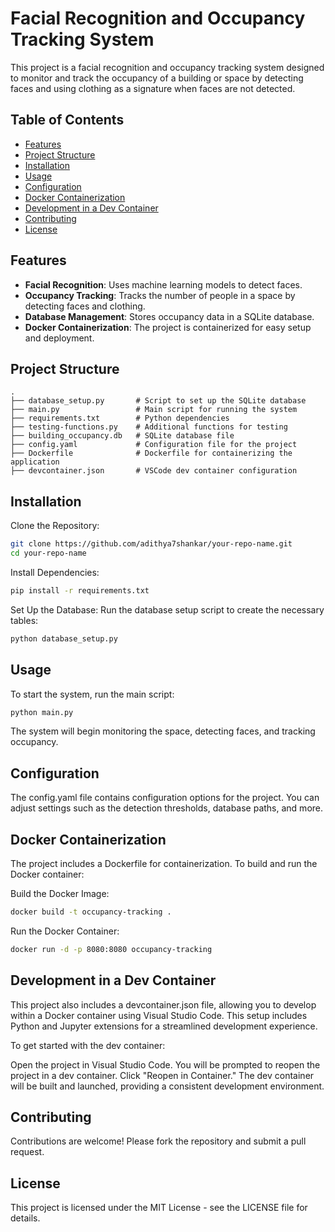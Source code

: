 # Facial Recognition and Occupancy Tracking System

This project is a facial recognition and occupancy tracking system designed to monitor and track the occupancy of a building or space by detecting faces and using clothing as a signature when faces are not detected.

## Table of Contents
- [Features](#Features)
- [Project Structure](#project-structure)
- [Installation](#Installation)
- [Usage](#Usage)
- [Configuration](#Configuration)
- [Docker Containerization](#Docker-containerization)
- [Development in a Dev Container](#Development-in-a-dev-container)
- [Contributing](#Contributing)
- [License](#License)

## Features
- **Facial Recognition**: Uses machine learning models to detect faces.
- **Occupancy Tracking**: Tracks the number of people in a space by detecting faces and clothing.
- **Database Management**: Stores occupancy data in a SQLite database.
- **Docker Containerization**: The project is containerized for easy setup and deployment.

## Project Structure
```plaintext
.
├── database_setup.py       # Script to set up the SQLite database
├── main.py                 # Main script for running the system
├── requirements.txt        # Python dependencies
├── testing-functions.py    # Additional functions for testing
├── building_occupancy.db   # SQLite database file
├── config.yaml             # Configuration file for the project
├── Dockerfile              # Dockerfile for containerizing the application
├── devcontainer.json       # VSCode dev container configuration
```

## Installation
Clone the Repository:
```bash
git clone https://github.com/adithya7shankar/your-repo-name.git
cd your-repo-name
```
Install Dependencies:
```bash
pip install -r requirements.txt
```
Set Up the Database:
Run the database setup script to create the necessary tables:

```bash
python database_setup.py
```
## Usage
To start the system, run the main script:

```bash
python main.py
```
The system will begin monitoring the space, detecting faces, and tracking occupancy.

## Configuration
The config.yaml file contains configuration options for the project. You can adjust settings such as the detection thresholds, database paths, and more.

## Docker Containerization
The project includes a Dockerfile for containerization. To build and run the Docker container:

Build the Docker Image:

```bash
docker build -t occupancy-tracking .
```
Run the Docker Container:

```bash
docker run -d -p 8080:8080 occupancy-tracking
```
## Development in a Dev Container
This project also includes a devcontainer.json file, allowing you to develop within a Docker container using Visual Studio Code. This setup includes Python and Jupyter extensions for a streamlined development experience.

To get started with the dev container:

Open the project in Visual Studio Code.
You will be prompted to reopen the project in a dev container. Click "Reopen in Container."
The dev container will be built and launched, providing a consistent development environment.

## Contributing
Contributions are welcome! Please fork the repository and submit a pull request.

## License
This project is licensed under the MIT License - see the LICENSE file for details.
